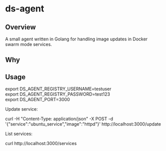 # ds-agent

Overview
---
A small agent written in Golang for handling image updates in Docker swarm mode services.

Why
---

Usage
---

export DS_AGENT_REGISTRY_USERNAME=testuser  
export DS_AGENT_REGISTRY_PASSWORD=test123<br>
export DS_AGENT_PORT=3000  

Update service:

curl -H "Content-Type: application/json" -X POST -d '{"service":"ubuntu_service","image":"httpd"}' http://localhost:3000/update

List services:

curl http://localhost:3000/services
